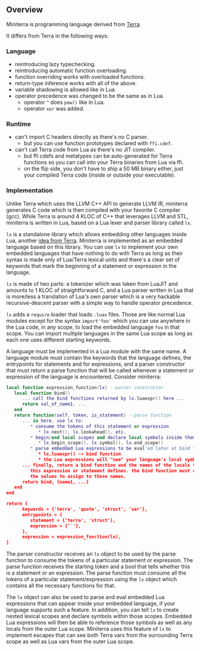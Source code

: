 
## Overview

Miniterra is programming language derived from [Terra](https://terralang.org/).

It differs from Terra in the following ways:

### Language

* reintroducing lazy typechecking.
* reintroducing automatic function overloading.
* function overriding works with overloaded functions.
* return-type inference works with all of the above.
* variable shadowing is allowed like in Lua.
* operator precedence was changed to be the same as in Lua.
	* operator `^` does `pow()` like in Lua.
	* operator `xor` was added.

### Runtime

* can't import C headers directly as there's no C parser.
	* but you can use function prototypes declared with `ffi.cdef`.
* can't call Terra code from Lua as there's no JIT compiler.
	* but ffi cdefs and metatypes can be auto-generated for Terra
	  functions so you can call into your Terra binaries from Lua via ffi.
	* on the flip side, you don't have to ship a 50 MB binary either,
	  just your compiled Terra code (inside or outside your executable).

### Implementation

Unlike Terra which uses the LLVM C++ API to generate LLVM IR, miniterra
generates C code which is then compiled with your favorite C compiler (gcc).
While Terra is around 4 KLOC of C++ that leverages LLVM and STL, miniterra
is written in Lua, based on a Lua lexer and parser library called `lx`.

`lx` is a standalone library which allows embedding other languages inside
Lua, another [idea from Terra](https://terralang.org/api.html#embedding-new-languages-inside-lua).
Miniterra is implemented as an embedded language based on this library.
You can use `lx` to implement your own embedded languages that have nothing
to do with Terra as long as their syntax is made only of Lua/Terra lexical
units and there's a clear set of keywords that mark the beginning of
a statement or expression in the language.

`lx` is made of two parts: a tokenizer which was taken from LuaJIT and
amounts to 1 KLOC of straightforward C, and a Lua parser written in Lua
that is more/less a translation of Lua's own parser which is a very hackable
recursive-descent parser with a simple way to handle operator precedence.

`lx` adds a `require` loader that loads `.luax` files. Those are like normal
Lua modules except for the syntax `import'foo'` which you can use anywhere
in the Lua code, in any scope, to load the embedded language `foo` in that
scope. You can import multiple languages in the same Lua scope as long as
each one uses different starting keywords.

A language must be implemented in a Lua module with the same name. A language
module must contain the keywords that the language defines, the entrypoints
for statements and for expressions, and a parser constructor that must return
a parse function that will be called whenever a statement or expression of
the language is encountered. Consider miniterra:

```Lua
local function expression_function(lx) --parser constructor
   local function bind()
      ... call the bind functions returned by lx.luaexpr() here ...
      return val_of_name1, ...
   end
   return function(self, token, is_statement) --parse function
      ... in here, use lx to:
         * consume the tokens of this statement or expression
            * lx.next(), lx.lookahead(), etc.
         * begin/end local scopes and declare local symbols inside them
            * lx.begin_scope(), lx.symbol(), lx.end_scope()
         * parse embedded Lua expressions to be eval'ed later at bind time
            * lx.luaexpr() -> bind function
            * the Lua expressions will "see" your language's local symbols
      ... finally, return a bind function and the names of the locals that
         this expression or statement defines. the bind function must return
         the values to assign to those names.
      return bind, {name1, ...}
   end
end

return {
      keywords = {'terra', 'quote', 'struct', 'var'},
      entrypoints = {
         statement = {'terra', 'struct'},
         expression = {'`'},
      },
      expression = expression_function(lx),
}
```

The parser constructor receives an `lx` object to be used by the parse
function to consume the tokens of a particular statement or expression.
The parse function receives the starting token and a bool that tells whether
this is a statement or an expression. The parse function must consume all the
tokens of a particular statement/expression using the `lx` object which
contains all the necessary functions for that.

The `lx` object can also be used to parse and eval embedded Lua expressions
that can appear inside your embedded language, if your language supports such
a feature. In addition, you can tell `lx` to create nested lexical scopes
and declare symbols within those scopes. Embedded Lua expressions will then
be able to reference those symbols as well as any locals from the outer Lua
scope. Miniterra uses this feature of `lx` to implement escapes that can see
both Terra vars from the surrounding Terra scope as well as Lua vars from the
outer Lua scope.
